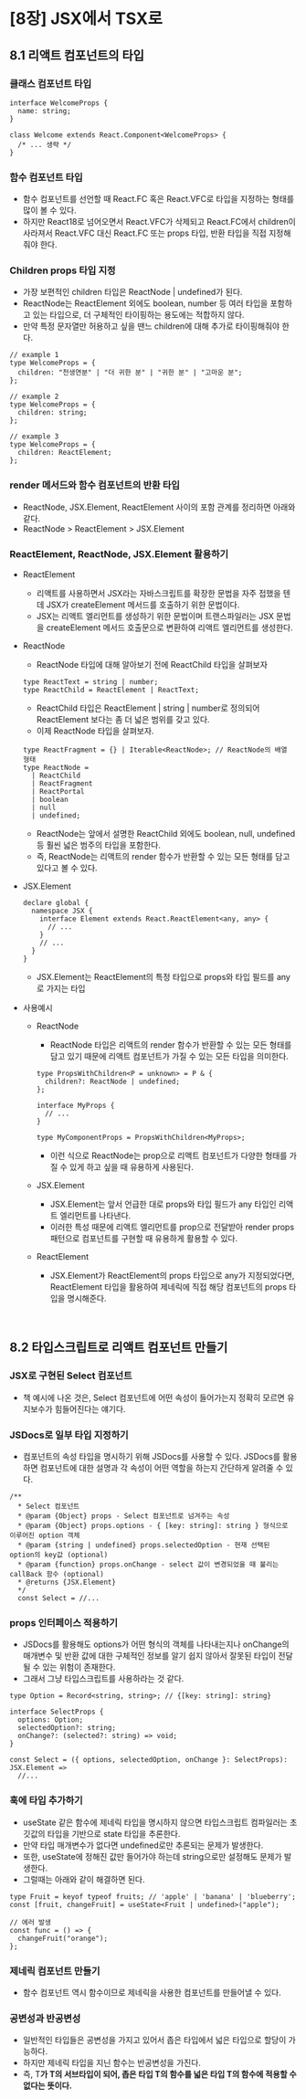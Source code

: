 # [8장] JSX에서 TSX로
## 8.1 리액트 컴포넌트의 타입
### 클래스 컴포넌트 타입
```tsx
interface WelcomeProps {
  name: string;
}

class Welcome extends React.Component<WelcomeProps> {
  /* ... 생략 */
}
```

### 함수 컴포넌트 타입
- 함수 컴포넌트를 선언할 때 React.FC 혹은 React.VFC로 타입을 지정하는 형태를 많이 볼 수 있다.
- 하지만 React18로 넘어오면서 React.VFC가 삭제되고 React.FC에서 children이 사라져서 React.VFC 대신 React.FC 또는 props 타입, 반환 타입을 직접 지정해줘야 한다.

### Children props 타입 지정
- 가장 보편적인 children 타입은 ReactNode | undefined가 된다.
- ReactNode는 ReactElement 외에도 boolean, number 등 여러 타입을 포함하고 있는 타입으로, 더 구체적인 타이핑하는 용도에는 적합하지 않다.
- 만약 특정 문자열만 허용하고 싶을 땐느 children에 대해 추가로 타이핑해줘야 한다.
```tsx
// example 1
type WelcomeProps = {
  children: "천생연분" | "더 귀한 분" | "귀한 분" | "고마운 분";
};

// example 2
type WelcomeProps = {
  children: string;
};

// example 3
type WelcomeProps = {
  children: ReactElement;
};
```

### render 메서드와 함수 컴포넌트의 반환 타입
- ReactNode, JSX.Element, ReactElement 사이의 포함 관계를 정리하면 아래와 같다.
- ReactNode > ReactElement > JSX.Element

### ReactElement, ReactNode, JSX.Element 활용하기
- ReactElement
  - 리액트를 사용하면서 JSX라는 자바스크립트를 확장한 문법을 자주 접했을 텐데 JSX가 createElement 메서드를 호출하기 위한 문법이다.
  - JSX는 리액트 엘리먼트를 생성하기 위한 문법이며 트랜스파일러는 JSX 문법을 createElement 메서드 호출문으로 변환하여 리액트 엘리먼트를 생성한다.
 
- ReactNode
  - ReactNode 타입에 대해 알아보기 전에 ReactChild 타입을 살펴보자
  ```tsx
  type ReactText = string | number;
  type ReactChild = ReactElement | ReactText;
  ```
  - ReactChild 타입은 ReactElement | string | number로 정의되어 ReactElement 보다는 좀 더 넓은 범위를 갖고 있다.
  - 이제 ReactNode 타입을 살펴보자.
  ```tsx
  type ReactFragment = {} | Iterable<ReactNode>; // ReactNode의 배열 형태
  type ReactNode =
    | ReactChild
    | ReactFragment
    | ReactPortal
    | boolean
    | null
    | undefined;
  ```
  - ReactNode는 앞에서 설명한 ReactChild 외에도 boolean, null, undefined 등 훨씬 넓은 범주의 타입을 포함한다.
  - 즉, ReactNode는 리액트의 render 함수가 반환할 수 있는 모든 형태를 담고 있다고 볼 수 있다.
 
- JSX.Element
  ```tsx
  declare global {
    namespace JSX {
      interface Element extends React.ReactElement<any, any> {
        // ...
      }
      // ...
    }
  }
  ```
  - JSX.Element는 ReactElement의 특정 타입으로 props와 타입 필드를 any로 가지는 타입

- 사용예시
  - ReactNode
    - ReactNode 타입은 리액트의 render 함수가 반환할 수 있는 모든 형태를 담고 있기 때문에 리액트 컴포넌트가 가질 수 있는 모든 타입을 의미한다.
    ```tsx
    type PropsWithChildren<P = unknown> = P & {
      children?: ReactNode | undefined;
    };

    interface MyProps {
      // ...
    }

    type MyComponentProps = PropsWithChildren<MyProps>;
    ```
    - 이런 식으로 ReactNode는 prop으로 리액트 컴포넌트가 다양한 형태를 가질 수 있게 하고 싶을 때 유용하게 사용된다.
   
  - JSX.Element
    - JSX.Element는 앞서 언급한 대로 props와 타입 필드가 any 타입인 리액트 엘리먼트를 나타낸다.
    - 이러한 특성 때문에 리액트 엘리먼트를 prop으로 전달받아 render props 패턴으로 컴포넌트를 구현할 때 유용하게 활용할 수 있다.
   
  - ReactElement
    - JSX.Element가 ReactElement의 props 타입으로 any가 지정되었다면, ReactElement 타입을 활용하여 제네릭에 직접 해당 컴포넌트의 props 타입을 명시해준다.

<br/>

## 8.2 타입스크립트로 리액트 컴포넌트 만들기
### JSX로 구현된 Select 컴포넌트
- 책 예시에 나온 것은, Select 컴포넌트에 어떤 속성이 들어가는지 정확히 모르면 유지보수가 힘들어진다는 얘기다.
### JSDocs로 일부 타입 지정하기
- 컴포넌트의 속성 타입을 명시하기 위해 JSDocs를 사용할 수 있다. JSDocs를 활용하면 컴포넌트에 대한 설명과 각 속성이 어떤 역할을 하는지 간단하게 알려줄 수 있다.
```tsx
/**
  * Select 컴포넌트
  * @param {Object} props - Select 컴포넌트로 넘겨주는 속성
  * @param {Object} props.options - { [key: string]: string } 형식으로 이루어진 option 객체
  * @param {string | undefined} props.selectedOption - 현재 선택된 option의 key값 (optional)
  * @param {function} props.onChange - select 값이 변경되었을 때 불리는 callBack 함수 (optional)
  * @returns {JSX.Element}
  */
  const Select = //...
```
### props 인터페이스 적용하기
- JSDocs를 활용해도 options가 어떤 형식의 객체를 나타내는지나 onChange의 매개변수 및 반환 값에 대한 구체적인 정보를 알기 쉽지 않아서 잘못된 타입이 전달될 수 있는 위험이 존재한다.
- 그래서 그냥 타입스크립트를 사용하라는 것 같다.
```tsx
type Option = Record<string, string>; // {[key: string]: string}

interface SelectProps {
  options: Option;
  selectedOption?: string;
  onChange?: (selected?: string) => void;
}

const Select = ({ options, selectedOption, onChange }: SelectProps): JSX.Element =>
  //...
```
### 훅에 타입 추가하기
- useState 같은 함수에 제네릭 타입을 명시하지 않으면 타입스크립트 컴파일러는 초깃값의 타입을 기반으로 state 타입을 추론한다.
- 만약 타입 매개변수가 없다면 undefined로만 추론되는 문제가 발생한다.
- 또한, useState에 정해진 값만 들어가야 하는데 string으로만 설정해도 문제가 발생한다.
- 그럴때는 아래와 같이 해결하면 된다.
```tsx
type Fruit = keyof typeof fruits; // 'apple' | 'banana' | 'blueberry';
const [fruit, changeFruit] = useState<Fruit | undefined>("apple");

// 에러 발생
const func = () => {
  changeFruit("orange");
};
```
### 제네릭 컴포넌트 만들기
- 함수 컴포넌트 역시 함수이므로 제네릭을 사용한 컴포넌트를 만들어낼 수 있다.
### 공변성과 반공변성
- 일반적인 타입들은 공변성을 가지고 있어서 좁은 타입에서 넓은 타입으로 할당이 가능하다.
- 하지만 제네릭 타입을 지닌 함수는 반공변성을 가진다.
- 즉, T<B>가 T<A>의 서브타입이 되어, 좁은 타입 T<A>의 함수를 넓은 타입 T<B>의 함수에 적용할 수 없다는 뜻이다.
